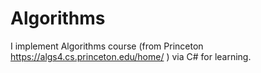 # Algorithms
I implement Algorithms course (from Princeton https://algs4.cs.princeton.edu/home/ ) via C# for learning.
